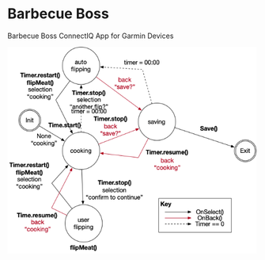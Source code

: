 # Barbecue Boss
Barbecue Boss ConnectIQ App for Garmin Devices

![state machine](./img/statemachine.png)

